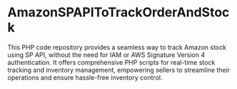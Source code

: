 # AmazonSPAPIToTrackOrderAndStock
This PHP code repository provides a seamless way to track Amazon stock using SP API, without the need for IAM or AWS Signature Version 4 authentication. It offers comprehensive PHP scripts for real-time stock tracking and inventory management, empowering sellers to streamline their operations and ensure hassle-free inventory control.
